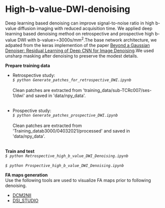 # High-b-value-DWI-denoising
Deep learning based denoising can improve signal-to-noise ratio in high b-value diffusion imaging with reduced acquisition time. We applied deep learning based denoising method on retrospective and prospective high b-value DWI with b-value>=3000s/mm<sup>2</sup>.The base network architecture, we adpated from the  keras implemention of the paper [Beyond a Gaussian Denoiser: Residual Learning of Deep CNN for Image Denoising](https://ieeexplore.ieee.org/abstract/document/7839189).We used unsharp masking after denoising to preserve the modest details.

**Prepare training data**<br />
* Retrospective study:<br />
_`$ python Generate_patches_for_retrospective_DWI.ipynb`_<br /><br />
Clean patches are extracted from 'training_data/sub-TCRc007/ses-1/dwi' and saved in  'data/npy_data'.<br /><br />

* Prospective study:<br />
_`$ python Generate_patches_prospective_DWI.ipynb `_<br /><br />
Clean patches are extracted from  'Training_datab3000/04032021/processed' and saved in  'data/npy_data'.<br /><br />

**Train and test**<br />
_`$ python Retrospective_high_b_value_DWI_Denoising.ipynb`_ <br /><br />
_`$ python Prospective_high_b_value_DWI_Denoising.ipynb`_ <br />

**FA maps generation** <br />
Use the following tools are used to visualize FA maps prior to following denoising.
 * [DCM2NII](http://www.cabiatl.com/mricro/mricron/dcm2nii.html) <br />
 * [DSI_STUDIO](http://dsi-studio.labsolver.org)

